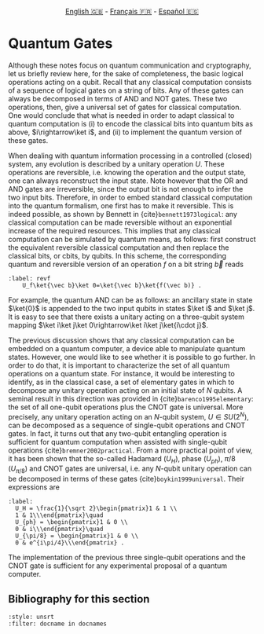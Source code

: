 <p style="text-align: center;">
    <a id="linken" href="../../../../en/content/index.html">English &#x1F1EC;&#x1F1E7;</a> - 
    <a id="linkfr" href="../../../../fr/content/index.html">Français &#x1F1EB;&#x1F1F7;</a> - 
    <a id="linkes" href="../../../../es/content/index.html">Español &#x1F1EA;&#x1F1F8;</a>
</p>
<script>
    currentPage = window.location.href;
    beforeLang = currentPage.slice(0, currentPage.indexOf("content") - 3);
    afterLang = currentPage.slice(currentPage.indexOf("content"));
    document.getElementById("linken").href = beforeLang + "en/" + afterLang;
    document.getElementById("linkfr").href = beforeLang + "fr/" + afterLang;
    document.getElementById("linkes").href = beforeLang + "es/" + afterLang;
</script>


# Quantum Gates

Although these notes focus on quantum communication and cryptography, let us briefly
review here, for the sake of completeness, the basic logical operations
acting on a qubit. Recall that any classical computation consists of a
sequence of logical gates on a string of bits. Any of these gates
can always be decomposed in terms of AND  and NOT gates. These two
operations, then, give a universal set of gates for classical
computation. One would conclude that what is needed in order to
adapt classical to quantum computation is (i) to encode the classical
bits into quantum bits as above, $i\rightarrow\ket i$, and (ii)
to implement the quantum version of these gates.

When dealing with quantum information processing in a controlled (closed)
system, any evolution is described by a unitary operation $U$.
These operations are reversible, i.e. knowing the operation and
the output state, one can always reconstruct the input state. Note
however that the OR and AND gates are irreversible, since the output bit
is not enough to infer the two input bits.
Therefore, in order to embed standard classical computation into the
quantum formalism, one first has to make it reversible. This is
indeed possible, as shown by Bennett in {cite}`bennett1973logical`: any
classical computation can be made reversible without an
exponential increase of the required resources. This implies that
any classical computation can be simulated by quantum means, as
follows: first construct the equivalent reversible classical
computation and then replace the classical bits, or cbits, by qubits. In this scheme, the
corresponding quantum and reversible version of an operation $f$
on a bit string $\vec b$ reads

```{math}
:label: revf
    U_f\ket{\vec b}\ket 0=\ket{\vec b}\ket{f(\vec b)} .
```

For example, the quantum AND can be as follows: an ancillary state
in state $\ket{0}$ is appended to the two input qubits in states $\ket i$
and $\ket j$. It is easy to see that there exists a unitary acting
on a three-qubit system mapping $\ket i\ket j\ket 0\rightarrow\ket
i\ket j\ket{i\cdot j}$. 

<!--Luke: rather than a dot, maybe $i \text{AND} j$ would be better?) -->

The previous discussion shows that any classical computation can
be embedded on a quantum computer, a device able to manipulate
quantum states. However, one would like to see whether it is
possible to go further. In order to do that, it is important to
characterize the set of all quantum operations on a quantum state.
For instance, it would be interesting to identify, as in the
classical case, a set of elementary gates in which to decompose
any unitary operation acting on an initial state of $N$ qubits. A seminal
result in this direction was provided in {cite}`barenco1995elementary`: the set
of all one-qubit operations plus the CNOT gate is
universal. More precisely, any unitary operation acting on an $N$-qubit
system, $U\in SU(2^N)$, can be decomposed as a sequence
of single-qubit operations and CNOT gates. In fact, it turns out that any two-qubit
entangling operation is sufficient for quantum
computation when assisted with single-qubit operations
{cite}`bremner2002practical`. From a more practical point of view, it has been
shown that the so-called Hadamard ($U_H$), phase ($U_{ph}$), $\pi/8$ ($U_{\pi/8}$) and CNOT gates are universal, i.e. any $N$-qubit
unitary operation can be decomposed in terms of these
gates {cite}`boykin1999universal`. Their expressions are

```{math}
:label:
  U_H = \frac{1}{\sqrt 2}\begin{pmatrix}1 & 1 \\
  1 & 1\\\end{pmatrix}\quad
  U_{ph} = \begin{pmatrix}1 & 0 \\
  0 & i\\\end{pmatrix}\quad
  U_{\pi/8} = \begin{pmatrix}1 & 0 \\
  0 & e^{i\pi/4}\\\end{pmatrix} .
```

The implementation of the previous three single-qubit operations
and the CNOT gate is sufficient for any experimental proposal of a
quantum computer. 

## Bibliography for this section
```{bibliography}
:style: unsrt
:filter: docname in docnames
```


